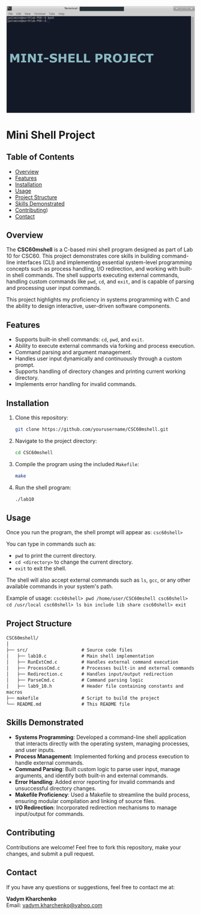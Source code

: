 <p align="center">
<img alt="image" src="project-9.png"/>
</p>

# Mini Shell Project 

## Table of Contents
- [Overview](#overview)
- [Features](#features)
- [Installation](#installation)
- [Usage](#usage)
- [Project Structure](#project-structure)
- [Skills Demonstrated](#skills-demonstrated)
- [Contributing](#contributing))
- [Contact](#contact)

## Overview
The **CSC60mshell** is a C-based mini shell program designed as part of Lab 10 for CSC60. This project demonstrates core skills in building command-line interfaces (CLI) and implementing essential system-level programming concepts such as process handling, I/O redirection, and working with built-in shell commands. The shell supports executing external commands, handling custom commands like `pwd`, `cd`, and `exit`, and is capable of parsing and processing user input commands.

This project highlights my proficiency in systems programming with C and the ability to design interactive, user-driven software components.

## Features
- Supports built-in shell commands: `cd`, `pwd`, and `exit`.
- Ability to execute external commands via forking and process execution.
- Command parsing and argument management.
- Handles user input dynamically and continuously through a custom prompt.
- Supports handling of directory changes and printing current working directory.
- Implements error handling for invalid commands.

## Installation
1. Clone this repository:
    ```bash
    git clone https://github.com/yourusername/CSC60mshell.git
    ```
2. Navigate to the project directory:
    ```bash
    cd CSC60mshell
    ```
3. Compile the program using the included `Makefile`:
    ```bash
    make
    ```
4. Run the shell program:
    ```bash
    ./lab10
    ```

## Usage
Once you run the program, the shell prompt will appear as:
```csc60shell>```

You can type in commands such as:
- `pwd` to print the current directory.
- `cd <directory>` to change the current directory.
- `exit` to exit the shell.

The shell will also accept external commands such as `ls`, `gcc`, or any other available commands in your system's path.

Example of usage:
```csc60shell> pwd /home/user/CSC60mshell csc60shell> cd /usr/local csc60shell> ls bin include lib share csc60shell> exit```
## Project Structure
```
CSC60mshell/
│
├── src/                    # Source code files
│   ├── lab10.c             # Main shell implementation
│   ├── RunExtCmd.c         # Handles external command execution
│   ├── ProcessCmd.c        # Processes built-in and external commands
│   ├── Redirection.c       # Handles input/output redirection
│   ├── ParseCmd.c          # Command parsing logic
│   ├── lab9_10.h           # Header file containing constants and macros
├── makefile                # Script to build the project
└── README.md               # This README file
```
## Skills Demonstrated
- **Systems Programming**: Developed a command-line shell application that interacts directly with the operating system, managing processes, and user inputs.
- **Process Management**: Implemented forking and process execution to handle external commands.
- **Command Parsing**: Built custom logic to parse user input, manage arguments, and identify both built-in and external commands.
- **Error Handling**: Added error reporting for invalid commands and unsuccessful directory changes.
- **Makefile Proficiency**: Used a Makefile to streamline the build process, ensuring modular compilation and linking of source files.
- **I/O Redirection**: Incorporated redirection mechanisms to manage input/output for commands.

## Contributing
Contributions are welcome! Feel free to fork this repository, make your changes, and submit a pull request.

## Contact
If you have any questions or suggestions, feel free to contact me at:  

**Vadym Kharchenko**  
Email: vadym.kharchenko@yahoo.com
